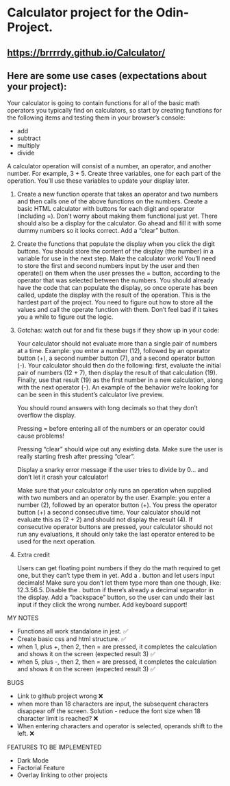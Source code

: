 # Calculator project for the Odin-Project.

## https://brrrrdy.github.io/Calculator/

## Here are some use cases (expectations about your project):

Your calculator is going to contain functions for all of the basic math operators you typically find on calculators, so start by creating functions for the following items and testing them in your browser’s console:
- add
- subtract
- multiply
- divide

A calculator operation will consist of a number, an operator, and another number. For example, 3 + 5. Create three variables, one for each part of the operation. You’ll use these variables to update your display later.

1. Create a new function operate that takes an operator and two numbers and then calls one of the above functions on the numbers.
    Create a basic HTML calculator with buttons for each digit and operator (including =).
        Don’t worry about making them functional just yet.
        There should also be a display for the calculator. Go ahead and fill it with some dummy numbers so it looks correct.
        Add a “clear” button.
2. Create the functions that populate the display when you click the digit buttons. You should store the content of the display (the number) in a variable for use in the next step.
    Make the calculator work! You’ll need to store the first and second numbers input by the user and then operate() on them when the user presses the = button, according to the operator that was selected between the numbers.
        You should already have the code that can populate the display, so once operate has been called, update the display with the result of the operation.
        This is the hardest part of the project. You need to figure out how to store all the values and call the operate function with them. Don’t feel bad if it takes you a while to figure out the logic.
3. Gotchas: watch out for and fix these bugs if they show up in your code:
        
    Your calculator should not evaluate more than a single pair of numbers at a time. Example: you enter a number (12), followed by an operator button (+), a second number button (7), and a second operator button (-). Your calculator should then do the following: first, evaluate the initial pair of numbers (12 + 7), then display the result of that calculation (19). Finally, use that result (19) as the first number in a new calculation, along with the next operator (-). An example of the behavior we’re looking for can be seen in this student’s calculator live preview.
    
    You should round answers with long decimals so that they don’t overflow the display.
    
    Pressing = before entering all of the numbers or an operator could cause problems!
    
    Pressing “clear” should wipe out any existing data. Make sure the user is really starting fresh after pressing “clear”.
    
    Display a snarky error message if the user tries to divide by 0… and don’t let it crash your calculator!
    
    Make sure that your calculator only runs an operation when supplied with two numbers and an operator by the user. Example: you enter a number (2), followed by an operator button (+). You press the operator button (+) a second consecutive time. Your calculator should not evaluate this as (2 + 2) and should not display the result (4). If consecutive operator buttons are pressed, your calculator should not run any evaluations, it should only take the last operator entered to be used for the next operation.

4. Extra credit

    Users can get floating point numbers if they do the math required to get one, but they can’t type them in yet. Add a . button and let users input decimals! Make sure you don’t let them type more than one though, like: 12.3.56.5. Disable the . button if there’s already a decimal separator in the display.
    Add a “backspace” button, so the user can undo their last input if they click the wrong number.
    Add keyboard support!


MY NOTES

- Functions all work standalone in jest. ✅
- Create basic css and html structure. ✅
- when 1, plus +, then 2, then = are pressed, it completes the calculation and shows it on the screen (expected result 3) ✅
- when 5, plus -, then 2, then = are pressed, it completes the calculation and shows it on the screen (expected result 3) ✅

BUGS

- Link to github project wrong ❌
- when more than 18 characters are input, the subsequent characters disappear off the screen. Solution - reduce the font size when 18 character limit is reached? ❌
- When entering characters and operator is selected, operands shift to the left. ❌

FEATURES TO BE IMPLEMENTED

- Dark Mode
- Factorial Feature
- Overlay linking to other projects
